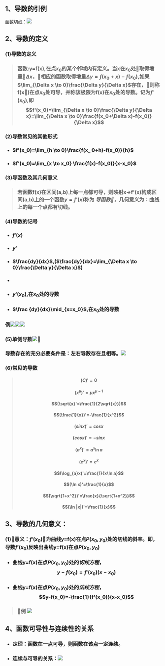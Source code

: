 ## 1、导数的引例

函数切线：![](assets/markdown-img-paste-20180324100402174.png)

## 2、导数的定义
### (1)导数的定义
> ### 函数:y=f(x),在点$x_0$的某个邻域内有定义。当x在$x_0$处取得增量$\Delta x$，相应的函数取得增量$\Delta y=f(x_0+x)-f(x_0)$,如果$\lim_{\Delta x \to 0}\frac{\Delta y}{\Delta x}$存在，则称f(x)在点$x_0$处可导，并称该极限为f(x)在$x_0$处的导数。记为$f'(x_0)$,即$$f'(x_0)=\lim_{\Delta x \to 0}\frac{\Delta y}{\Delta x}=\lim_{\Delta x \to 0}\frac{f(x_0+\Delta x)-f(x_0)}{\Delta x}$$

### (2)导数常见的其他形式
- ### $f'(x_0)=\lim_{h \to 0}\frac{f(x_ 0+h)-f(x_0)}{h}$  

- ### $f'(x_0)=\lim_{x \to x_0} \frac{f(x)-f(x_0)}{x-x_0}$

### (3)导函数及其几何意义
> ### 若函数f(x)在区间(a,b)上每一点都可导，则映射x->f'(x)构成区间(a,b)上的一个函数$y=f'(x)$称为 *导函数*，几何意义为：曲线上的每一个点都有切线。
### (4)导数的记号
- ### $f'(x)$
- ### $y'$
- ### $\frac{dy}{dx}$,($\frac{dy}{dx}=\lim_{\Delta x \to 0}\frac{\Delta y}{\Delta x}$)
- ###   
- ### $y'(x_0)$,在$x_0$处的导数
- ### $\frac  {dy}{dx}\mid_{x=x_0}$,在$x_0$处的导数

### 例![](assets/markdown-img-paste-20180324105909201.png)![](assets/markdown-img-paste-2018032411035635.png)![](assets/markdown-img-paste-20180324111528827.png)

### (5)单侧导数![](assets/markdown-img-paste-20180324112019562.png)
### 导数存在的充分必要条件是：左右导数存在且相等。![](assets/markdown-img-paste-20180324112305155.png)

### (6)常见的导数
> #### $$(C)'=0$$
> #### $$(x^\mu)'=\mu x^{\mu-1}$$
> #### $$(\sqrt{x}'=\frac{1}{2\sqrt{x}})$$
> #### $$(\frac{1}{x})'=-\frac{1}{x^2}$$
> #### $$(sinx)'=cosx$$
> #### $$(cosx)'=-sinx$$
> #### $$(a^x)'=a^x\ln a$$
> #### $$(e^x)'=e^x$$
> #### $$(\log_{a}x)'=\frac{1}{x\ln a}$$
> #### $$(\ln x)'=\frac{1}{x}$$
> ####  $$(\sqrt{1+x^2})'=\frac{x}{\sqrt{1+x^2}}$$
> #### $$(\ln |x|)'=\frac{1}{x}$$

## 3、导数的几何意义：
### (1)意义：$f'(x_0)$为曲线y=f(x)在点$P(x_0,y_0)$处的切线的斜率。即，导数$f'(x_0)$反映出曲线y=f(x)在点$P(x_0,y_0)$
- ### 曲线y=f(x)在点$P(x_0,y_0)$处的*切线方程*，$$y-f(x_0)=f'(x_0)(x-x_0)$$
- ### 曲线y=f(x)在点$P(x_0,y_0)$处的*法线方程*，$$y-f(x_0)=-\frac{1}{f'(x_0)}(x-x_0)$$
> ### 例 ![](assets/markdown-img-paste-20180324134733488.png)

## 4、函数可导性与连续性的关系
- ### 定理：函数在一点可导，则函数在该点一定连续。
- ### 连续与可导的关系：![](assets/markdown-img-paste-20180324135648574.png)
